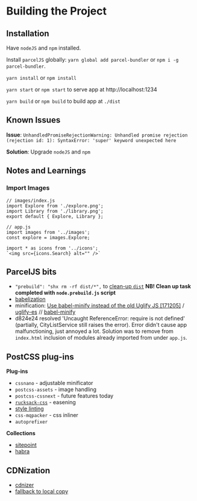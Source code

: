# Building the Project

## Installation

Have `nodeJS` and `npm` installed.

Install `parcelJS` globally:
`yarn global add parcel-bundler` or `npm i -g parcel-bundler`.

`yarn install` or `npm install`

`yarn start` or `npm start` to serve app at http://localhost:1234

`yarn build` or `npm build` to build app at `./dist`

## Known Issues

**Issue**: `UnhandledPromiseRejectionWarning: Unhandled promise rejection (rejection id: 1): SyntaxError: 'super' keyword unexpected here`

**Solution**: Upgrade `nodeJS` and `npm`

## Notes and Learnings

### Import Images

```
// images/index.js
import Explore from './explore.png';
import Library from './library.png';
export default { Explore, Library };

// app.js
import images from '../images';
const explore = images.Explore;

import * as icons from '../icons';
`<img src={icons.Search} alt="" />`
```

## ParcelJS bits

 * `"prebuild": "shx rm -rf dist/*",` to
   [clean-up `dist`](https://golb.hplar.ch/p/Bundling-web-applications-with-Parcel)
   **NB! Clean up task completed with `node.prebuild.js` script**
 * [babelization](https://golb.hplar.ch/p/Bundling-web-applications-with-Parcel)
 * minification:
   [Use babel-minify instead of the old Uglify JS [171205]](https://github.com/parcel-bundler/parcel/issues/15) /
   [uglify-es](https://www.npmjs.com/package/uglify-es) // [babel-minify](https://github.com/babel/minify)
 * d824e24 resolved 'Uncaught ReferenceError: require is not defined'
   (partially, CityListService still raises the error).
   Error didn't cause app malfunctioning, just annoyed a lot.
   Solution was to remove from `index.html` inclusion of modules
   already imported from under `app.js`.

## PostCSS plug-ins

**Plug-ins**
 * `cssnano` - adjustable minificator
 * `postcss-assets` - image handling
 * `postcss-cssnext` - future features today
 * [`rucksack-css`](https://www.rucksackcss.org/) - easening
 * [style linting](https://www.sitepoint.com/improving-the-quality-of-your-css-with-postcss/)
 * `css-mqpacker` - css inliner
 * `autoprefixer`

**Collections**
 * [sitepoint](https://www.sitepoint.com/7-postcss-plugins-to-ease-you-into-postcss/)
 * [habra](https://habrahabr.ru/post/265449/)

## CDNization

 * [cdnizer](https://github.com/OverZealous/cdnizer)
 * [fallback to local copy](https://www.hanselman.com/blog/CDNsFailButYourScriptsDontHaveToFallbackFromCDNToLocalJQuery.aspx)
